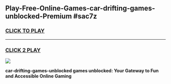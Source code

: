 
## Play-Free-Online-Games-car-drifting-games-unblocked-Premium #sac7z
<h3>
<a href="https://premium.freeplayer.one?title=car-drifting-games-unblocked&ref=8M">CLICK TO PLAY</a></h3>
<hr>

<h3>
<a href="https://premium.freeplayer.one?title=car-drifting-games-unblocked&ref=8M">CLICK 2 PLAY</a>
  
</h3>

<a href="https://premium.freeplayer.one?title=car-drifting-games-unblocked&ref=8M"><img src="https://clearcache.store/games.png"></a>


**car-drifting-games-unblocked games unblocked: Your Gateway to Fun and Accessible Online Gaming**
